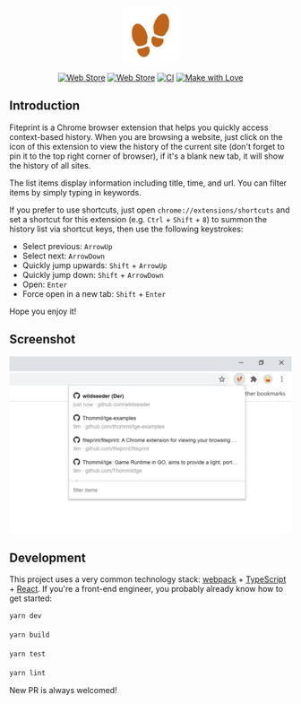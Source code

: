 <p align="center">
  <img alt="icon" src="assets/icon.png" width=100>
</p>
<p align="center">
  <a href="https://chrome.google.com/webstore/detail/aifnngnkjcdamfofbfldbnighkjkkmbp"><img alt="Web Store" src="https://img.shields.io/chrome-web-store/v/aifnngnkjcdamfofbfldbnighkjkkmbp?color=blue&label=Chrome%20Web%20Store&style=flat-square"></a>
  <a href="https://chrome.google.com/webstore/detail/aifnngnkjcdamfofbfldbnighkjkkmbp"><img alt="Web Store" src="https://img.shields.io/chrome-web-store/users/aifnngnkjcdamfofbfldbnighkjkkmbp?color=important&label=Users&style=flat-square"></a>
  <a href="https://github.com/fiteprint/fiteprint/actions"><img alt="CI" src="https://img.shields.io/github/workflow/status/fiteprint/fiteprint/CI/dev?label=CI&style=flat-square"></a>
  <a href="https://github.com/fiteprint/fiteprint/graphs/contributors"><img alt="Make with Love" src="https://img.shields.io/static/v1?label=Make%20with&message=Love&color=critical&style=flat-square"></a>
</p>

## Introduction

Fiteprint is a Chrome browser extension that helps you quickly access context-based history. When you are browsing a website, just click on the icon of this extension to view the history of the current site (don't forget to pin it to the top right corner of browser), if it's a blank new tab, it will show the history of all sites.

The list items display information including title, time, and url. You can filter items by simply typing in keywords.

If you prefer to use shortcuts, just open `chrome://extensions/shortcuts` and set a shortcut for this extension (e.g. `Ctrl` + `Shift` + `8`) to summon the history list via shortcut keys, then use the following keystrokes:

- Select previous: `ArrowUp`
- Select next: `ArrowDown`
- Quickly jump upwards: `Shift` + `ArrowUp`
- Quickly jump down: `Shift` + `ArrowDown`
- Open: `Enter`
- Force open in a new tab: `Shift` + `Enter`

Hope you enjoy it!

## Screenshot

<p align="center">
  <img alt="screenshot" src="assets/screenshot.png" width=640>
</p>

## Development

This project uses a very common technology stack: [webpack](https://webpack.js.org/) + [TypeScript](https://www.typescriptlang.org/) + [React](https://reactjs.org/). If you're a front-end engineer, you probably already know how to get started:

```bash
yarn dev

yarn build

yarn test

yarn lint
```
New PR is always welcomed!
